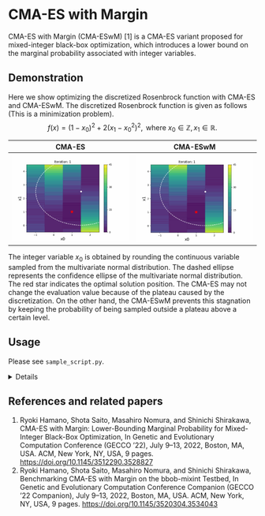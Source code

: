 # CMA-ES with Margin

CMA-ES with Margin (CMA-ESwM) [1] is a CMA-ES variant proposed for mixed-integer black-box optimization, which introduces a lower bound on the marginal probability associated with integer variables.

## Demonstration

Here we show optimizing the discretized Rosenbrock function with CMA-ES and CMA-ESwM. The discretized Rosenbrock function is given as follows (This is a minimization problem).
$$ f(x) = (1 - x_0)^2 + 2(x_1 - x_0^2)^2 , \text{ where } x_0 \in \mathbb{Z}, x_1 \in \mathbb{R} \text{.} $$

|CMA-ES|CMA-ESwM|
|---|---|
|![CMA-ES](fig/Rosenbrock_CMA-ES.gif)|![CMA-ESwM](fig/Rosenbrock_CMA-ESwM.gif)|

The integer variable $x_0$ is obtained by rounding the continuous variable sampled from the multivariate normal distribution. The dashed ellipse represents the confidence ellipse of the multivariate normal distribution. The red star indicates the optimal solution position. The CMA-ES may not change the evaluation value because of the plateau caused by the discretization. On the other hand, the CMA-ESwM prevents this stagnation by keeping the probability of being sampled outside a plateau above a certain level.

## Usage

Please see `sample_script.py`.

<details>
<summary>Details</summary>

### Setting the objective function
Set the objective function, the number of dimensions, and the maximum number of evaluations. As an example, the SphereOneMax function is set here.
```
func = 'SphereOneMax'
dim = 40     # total number of dimensions
dim_bi = dim//2     # number of binary variables
max_evals = dim * 1e4
f = eval('f_mixed.' + func)(d=dim, bid=dim_bi, ind=0, max_eval=max_evals)
```

### Setting the discrete space
Set the search space for discrete variables. If the elements of the discrete variable are different in each dimension, align the number of array elements by filling the tail with `nan`. For example, a three-dimensional discrete variable `[[1, 2], [1, 2, 3], [1, 2, 3, 4]]` is set as follows:
```
import numpy as np

discrete_space = np.full((3, 4), np.nan)
discrete_space[0, :2] = np.array([1, 2])
discrete_space[1, :3] = np.array([1, 2, 3])
discrete_space[2, :4] = np.array([1, 2, 3, 4])
# discrete_space
# [[  1.   2.  nan  nan]
#  [  1.   2.   3.  nan]
#  [  1.   2.   3.   4.]]
```
This implementation also allows assignment of discrete variables that are not consecutive integers, such as `[1, 2, 4]` and `[0.01, 0.1, 1]`.

### Setting the hyperparameter
Set the population size, weight function, and margin parameter. The margin parameter represents $ \alpha $ in [1] and its recommended value is $ 1/(N \lambda)$, where $N$ is the number of dimensions and $\lambda$ is the population size. When the margin parameter is `0`, the CMA-ESwM behaves equivalently to the CMA-ES in this implementation.
```
lam = cma.CMAParam.pop_size(dim)
w_func = weight.CMAWeightWithNegativeWeights(lam, dim, min_problem=f.minimization_problem)
margin = 1 / (dim * lam)
```

### Initialization of mean vector and step size
Appropriate initial values can be set depending on the number of dimensions of the objective function. In this implementation, the initial values of the mean vectors corresponding to continuous and integer variables are sampled from a uniform distribution.
```
init_m, init_sigma = f_mixed.initial_setting_for_gaussian(f)
```

### CSV data log
The log of the experiment can be output in CSV format.
```
result_folder = f'./output/'
path_name = result_folder + f'{func}/dim{dim}/'
output = logg.DataLogger(file_name='result.csv', path_name=path_name)
```
If you do not want the log to be output, set `None` to `logger` as follows at running the optimizer.
```
opt.run(samp, logger=None, verbose=True)
```

### Setting and running the optimizer
You can use IPOP restart strategy. If you want to use the restart, set the maximum number of restarts to `restart`. Otherwise, set `-1` to `restart`.
```
# optimizer
samp = sampler.Sampler(f, lam)
opt = cma.CMAESwM(dim, discrete_space, w_func, samp,
                       lam=lam, m=init_m, sigma=init_sigma,
                       margin=margin, restart=-1, minimal_eigenval=1e-30)

# run
result = opt.run(samp, logger=output, verbose=True)
```

</details>

## References and related papers
1. Ryoki Hamano, Shota Saito, Masahiro Nomura, and Shinichi Shirakawa, CMA-ES with Margin: Lower-Bounding Marginal Probability for Mixed-Integer Black-Box Optimization, In Genetic and Evolutionary Computation Conference (GECCO ’22), July 9–13, 2022, Boston, MA, USA. ACM, New York, NY, USA, 9 pages. https://doi.org/10.1145/3512290.3528827
2. Ryoki Hamano, Shota Saito, Masahiro Nomura, and Shinichi Shirakawa, Benchmarking CMA-ES with Margin on the bbob-mixint Testbed, In Genetic and Evolutionary Computation Conference Companion (GECCO ’22 Companion), July 9–13, 2022, Boston, MA, USA. ACM, New York, NY, USA, 9 pages. https://doi.org/10.1145/3520304.3534043
